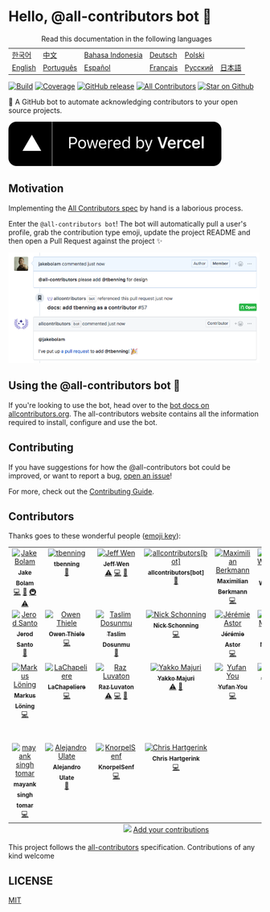 # Hello, @all-contributors bot 🤖

<table>
    <caption>Read this documentation in the following languages</caption>
    <tbody>
        <tr>
            <td><a href="https://allcontributors.org/docs/ko/bot/overview">한국어</a></td>
            <td><a href="https://allcontributors.org/docs/zh-CN/bot/overview">中文</a></td>
            <td><a href="https://allcontributors.org/docs/id/bot/overview">Bahasa Indonesia</a></td>
            <td><a href="https://allcontributors.org/docs/de/bot/overview">Deutsch</a></td>
            <td><a href="https://allcontributors.org/docs/pl/bot/overview">Polski</a></td>
        </tr>
        <tr>
            <td><a href="https://allcontributors.org/docs/en/bot/overview">English</a></td>
            <td><a href="https://allcontributors.org/docs/pt-BR/bot/overview">Português</a></td>
            <td><a href="https://allcontributors.org/docs/es-ES/bot/overview">Español</a></td>
            <td><a href="https://allcontributors.org/docs/fr/bot/overview">Français</a></td>
            <td><a href="https://allcontributors.org/docs/ru/bot/overview">Русский</a></td>
            <td><a href="https://allcontributors.org/docs/ja/bot/overview">日本語</a></td>
        </tr>
    </tbody>
</table>

[![Build](https://github.com/all-contributors/app/actions/workflows/test.yml/badge.svg)](https://github.com/all-contributors/app/actions/workflows/test.yml)
[![Coverage](https://codecov.io/gh/all-contributors/app/branch/master/graph/badge.svg?token=PduWRhZBYo)](https://codecov.io/gh/all-contributors/app)
[![GitHub release](https://img.shields.io/github/release/all-contributors/all-contributors-bot.svg?style=flat-square)](https://github.com/all-contributors/all-contributors-bot/releases)
[![All Contributors](https://img.shields.io/badge/all_contributors-13-orange.svg?style=flat-square)](#contributors)
[![Star on Github](https://img.shields.io/github/stars/all-contributors/all-contributors-bot.svg?style=flat-square)](https://github.com/all-contributors/all-contributors-bot/stargazers)

🤖 A GitHub bot to automate acknowledging contributors to your open source projects.

[![Powered by Vercel](public/powered-by-vercel.svg)](https://vercel.com?utm_source=all-contributors&utm_campaign=oss)

## Motivation

Implementing the [All Contributors spec](https://github.com/all-contributors/all-contributors) by hand is a laborious process.

Enter the `@all-contributors bot`! The bot will automatically pull a user's profile, grab the contribution type emoji, update the project README and then open a Pull Request against the project :sparkles:

<a href="https://allcontributors.org/docs/en/bot/usage">
    <img alt="Example usage screenshot" src="https://raw.githubusercontent.com/all-contributors/all-contributors/master/docs/assets/bot-usage.png" width="500px">
</a>

## Using the @all-contributors bot 🤖

If you're looking to use the bot, head over to the [bot docs on allcontributors.org](https://allcontributors.org/docs/en/bot/overview). The all-contributors website contains all the information required to install, configure and use the bot.

## Contributing

If you have suggestions for how the @all-contributors bot could be improved, or want to report a bug, [open an issue](https://github.com/all-contributors/all-contributors-bot/issues)!

For more, check out the [Contributing Guide](CONTRIBUTING.md).

## Contributors

Thanks goes to these wonderful people ([emoji key](https://github.com/all-contributors/all-contributors#emoji-key)):

<!-- ALL-CONTRIBUTORS-LIST:START - Do not remove or modify this section -->
<!-- prettier-ignore-start -->
<!-- markdownlint-disable -->
<table>
  <tbody>
    <tr>
      <td align="center" valign="top" width="14.28%"><a href="https://jakebolam.com"><img src="https://avatars2.githubusercontent.com/u/3534236?v=4?s=100" width="100px;" alt="Jake Bolam"/><br /><sub><b>Jake Bolam</b></sub></a><br /><a href="https://github.com/all-contributors/app/commits?author=jakebolam" title="Code">💻</a> <a href="#ideas-jakebolam" title="Ideas, Planning, & Feedback">🤔</a> <a href="#infra-jakebolam" title="Infrastructure (Hosting, Build-Tools, etc)">🚇</a> <a href="https://github.com/all-contributors/app/commits?author=jakebolam" title="Tests">⚠️</a></td>
      <td align="center" valign="top" width="14.28%"><a href="https://github.com/tbenning"><img src="https://avatars2.githubusercontent.com/u/7265547?v=4?s=100" width="100px;" alt="tbenning"/><br /><sub><b>tbenning</b></sub></a><br /><a href="#design-tbenning" title="Design">🎨</a></td>
      <td align="center" valign="top" width="14.28%"><a href="https://sinchang.me"><img src="https://avatars0.githubusercontent.com/u/3297859?v=4?s=100" width="100px;" alt="Jeff Wen"/><br /><sub><b>Jeff Wen</b></sub></a><br /><a href="https://github.com/all-contributors/app/commits?author=sinchang" title="Tests">⚠️</a> <a href="https://github.com/all-contributors/app/commits?author=sinchang" title="Code">💻</a> <a href="#ideas-sinchang" title="Ideas, Planning, & Feedback">🤔</a></td>
      <td align="center" valign="top" width="14.28%"><a href="https://github.com/apps/allcontributors"><img src="https://avatars0.githubusercontent.com/in/23186?v=4?s=100" width="100px;" alt="allcontributors[bot]"/><br /><sub><b>allcontributors[bot]</b></sub></a><br /><a href="https://github.com/all-contributors/app/commits?author=allcontributors[bot]" title="Documentation">📖</a></td>
      <td align="center" valign="top" width="14.28%"><a href="http://maxcubing.wordpress.com"><img src="https://avatars0.githubusercontent.com/u/8260834?v=4?s=100" width="100px;" alt="Maximilian Berkmann"/><br /><sub><b>Maximilian Berkmann</b></sub></a><br /><a href="https://github.com/all-contributors/app/commits?author=Berkmann18" title="Code">💻</a></td>
      <td align="center" valign="top" width="14.28%"><a href="http://hiimbex.com"><img src="https://avatars1.githubusercontent.com/u/13410355?v=4?s=100" width="100px;" alt="Bex Warner"/><br /><sub><b>Bex Warner</b></sub></a><br /><a href="https://github.com/all-contributors/app/commits?author=hiimbex" title="Code">💻</a></td>
      <td align="center" valign="top" width="14.28%"><a href="http://hood.ie"><img src="https://avatars3.githubusercontent.com/u/39992?v=4?s=100" width="100px;" alt="Gregor Martynus"/><br /><sub><b>Gregor Martynus</b></sub></a><br /><a href="#question-gr2m" title="Answering Questions">💬</a> <a href="#tool-gr2m" title="Tools">🔧</a></td>
    </tr>
    <tr>
      <td align="center" valign="top" width="14.28%"><a href="https://jerodsanto.net"><img src="https://avatars0.githubusercontent.com/u/8212?v=4?s=100" width="100px;" alt="Jerod Santo"/><br /><sub><b>Jerod Santo</b></sub></a><br /><a href="#blog-jerodsanto" title="Blogposts">📝</a></td>
      <td align="center" valign="top" width="14.28%"><a href="https://allcontributors.org"><img src="https://avatars0.githubusercontent.com/u/26689450?v=4?s=100" width="100px;" alt="Owen Thiele"/><br /><sub><b>Owen Thiele</b></sub></a><br /><a href="https://github.com/all-contributors/app/commits?author=mralwin" title="Code">💻</a></td>
      <td align="center" valign="top" width="14.28%"><a href="https://github.com/JayDosunmu"><img src="https://avatars2.githubusercontent.com/u/12818598?v=4?s=100" width="100px;" alt="Taslim Dosunmu"/><br /><sub><b>Taslim Dosunmu</b></sub></a><br /><a href="https://github.com/all-contributors/app/commits?author=JayDosunmu" title="Documentation">📖</a></td>
      <td align="center" valign="top" width="14.28%"><a href="https://github.com/nschonni"><img src="https://avatars2.githubusercontent.com/u/1297909?v=4?s=100" width="100px;" alt="Nick Schonning"/><br /><sub><b>Nick Schonning</b></sub></a><br /><a href="https://github.com/all-contributors/app/commits?author=nschonni" title="Code">💻</a></td>
      <td align="center" valign="top" width="14.28%"><a href="https://github.com/fennecdjay"><img src="https://avatars0.githubusercontent.com/u/4943921?v=4?s=100" width="100px;" alt="Jérémie Astor"/><br /><sub><b>Jérémie Astor</b></sub></a><br /><a href="https://github.com/all-contributors/app/commits?author=fennecdjay" title="Code">💻</a></td>
      <td align="center" valign="top" width="14.28%"><a href="https://github.com/js-kyle"><img src="https://avatars3.githubusercontent.com/u/23022619?v=4?s=100" width="100px;" alt="Kyle Martin"/><br /><sub><b>Kyle Martin</b></sub></a><br /><a href="https://github.com/all-contributors/app/commits?author=js-kyle" title="Tests">⚠️</a></td>
      <td align="center" valign="top" width="14.28%"><a href="https://www.weareaccess.co.uk/"><img src="https://avatars0.githubusercontent.com/u/4610533?v=4?s=100" width="100px;" alt="Sang Lostrie"/><br /><sub><b>Sang Lostrie</b></sub></a><br /><a href="#maintenance-baikho" title="Maintenance">🚧</a></td>
    </tr>
    <tr>
      <td align="center" valign="top" width="14.28%"><a href="https://www.linkedin.com/in/mloning/"><img src="https://avatars3.githubusercontent.com/u/21020482?v=4?s=100" width="100px;" alt="Markus Löning"/><br /><sub><b>Markus Löning</b></sub></a><br /><a href="https://github.com/all-contributors/app/commits?author=mloning" title="Code">💻</a></td>
      <td align="center" valign="top" width="14.28%"><a href="https://github.com/LaChapeliere"><img src="https://avatars2.githubusercontent.com/u/7062546?v=4?s=100" width="100px;" alt="LaChapeliere"/><br /><sub><b>LaChapeliere</b></sub></a><br /><a href="https://github.com/all-contributors/app/commits?author=LaChapeliere" title="Code">💻</a></td>
      <td align="center" valign="top" width="14.28%"><a href="https://github.com/rluvaton"><img src="https://avatars.githubusercontent.com/u/16746759?v=4?s=100" width="100px;" alt="Raz Luvaton"/><br /><sub><b>Raz Luvaton</b></sub></a><br /><a href="https://github.com/all-contributors/app/commits?author=rluvaton" title="Tests">⚠️</a> <a href="https://github.com/all-contributors/app/commits?author=rluvaton" title="Code">💻</a> <a href="https://github.com/all-contributors/app/issues?q=author%3Arluvaton" title="Bug reports">🐛</a></td>
      <td align="center" valign="top" width="14.28%"><a href="http://yakko.tech"><img src="https://avatars.githubusercontent.com/u/38760734?v=4?s=100" width="100px;" alt="Yakko Majuri"/><br /><sub><b>Yakko Majuri</b></sub></a><br /><a href="https://github.com/all-contributors/app/commits?author=yakkomajuri" title="Tests">⚠️</a> <a href="https://github.com/all-contributors/app/commits?author=yakkomajuri" title="Documentation">📖</a></td>
      <td align="center" valign="top" width="14.28%"><a href="https://ouuan.github.io/about"><img src="https://avatars.githubusercontent.com/u/30581822?v=4?s=100" width="100px;" alt="Yufan You"/><br /><sub><b>Yufan You</b></sub></a><br /><a href="https://github.com/all-contributors/app/commits?author=ouuan" title="Code">💻</a></td>
      <td align="center" valign="top" width="14.28%"><a href="https://github.com/aaltat"><img src="https://avatars.githubusercontent.com/u/2665023?v=4?s=100" width="100px;" alt="Tatu Aalto"/><br /><sub><b>Tatu Aalto</b></sub></a><br /><a href="https://github.com/all-contributors/app/issues?q=author%3Aaaltat" title="Bug reports">🐛</a></td>
      <td align="center" valign="top" width="14.28%"><a href="https://tenshiamd.com"><img src="https://avatars.githubusercontent.com/u/13580338?v=4?s=100" width="100px;" alt="Angel Aviel Domaoan"/><br /><sub><b>Angel Aviel Domaoan</b></sub></a><br /><a href="https://github.com/all-contributors/app/commits?author=tenshiAMD" title="Code">💻</a> <a href="#maintenance-tenshiAMD" title="Maintenance">🚧</a> <a href="https://github.com/all-contributors/app/issues?q=author%3AtenshiAMD" title="Bug reports">🐛</a> <a href="https://github.com/all-contributors/app/pulls?q=is%3Apr+reviewed-by%3AtenshiAMD" title="Reviewed Pull Requests">👀</a> <a href="https://github.com/all-contributors/app/commits?author=tenshiAMD" title="Tests">⚠️</a></td>
    </tr>
    <tr>
      <td align="center" valign="top" width="14.28%"><a href="http://mstomar.me"><img src="https://avatars.githubusercontent.com/u/89572392?v=4?s=100" width="100px;" alt="mayank singh tomar"/><br /><sub><b>mayank singh tomar</b></sub></a><br /><a href="https://github.com/all-contributors/app/commits?author=201B153" title="Code">💻</a></td>
      <td align="center" valign="top" width="14.28%"><a href="http://www.codingale.dev"><img src="https://avatars.githubusercontent.com/u/12262852?v=4?s=100" width="100px;" alt="Alejandro Ulate"/><br /><sub><b>Alejandro Ulate</b></sub></a><br /><a href="https://github.com/all-contributors/app/issues?q=author%3ACodingAleCR" title="Bug reports">🐛</a></td>
      <td align="center" valign="top" width="14.28%"><a href="https://github.com/KnorpelSenf"><img src="https://avatars.githubusercontent.com/u/12952387?v=4?s=100" width="100px;" alt="KnorpelSenf"/><br /><sub><b>KnorpelSenf</b></sub></a><br /><a href="https://github.com/all-contributors/app/commits?author=KnorpelSenf" title="Code">💻</a></td>
      <td align="center" valign="top" width="14.28%"><a href="https://chjh.nl"><img src="https://avatars.githubusercontent.com/u/2946344?v=4?s=100" width="100px;" alt="Chris Hartgerink"/><br /><sub><b>Chris Hartgerink</b></sub></a><br /><a href="https://github.com/all-contributors/app/commits?author=chartgerink" title="Code">💻</a></td>
    </tr>
  </tbody>
  <tfoot>
    <tr>
      <td align="center" size="13px" colspan="7">
        <img src="https://raw.githubusercontent.com/all-contributors/all-contributors-cli/1b8533af435da9854653492b1327a23a4dbd0a10/assets/logo-small.svg">
          <a href="https://all-contributors.js.org/docs/en/bot/usage">Add your contributions</a>
        </img>
      </td>
    </tr>
  </tfoot>
</table>

<!-- markdownlint-restore -->
<!-- prettier-ignore-end -->

<!-- ALL-CONTRIBUTORS-LIST:END -->

This project follows the [all-contributors](https://github.com/all-contributors/all-contributors) specification. Contributions of any kind welcome

## LICENSE

[MIT](LICENSE)
